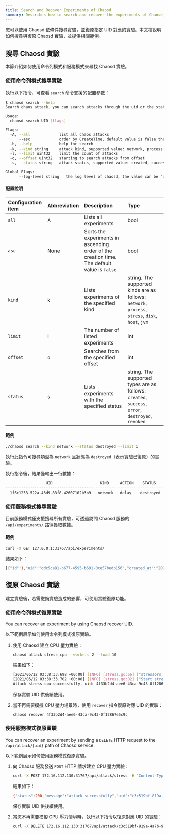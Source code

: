 ```yaml
---
title: Search and Recover Experiments of Chaosd
summary: Describes how to search and recover the experiments of Chaosd, and provide related examples.
---
```


您可以使用 Chaosd 依條件搜尋實驗，並復原指定 UID 對應的實驗。本文檔說明如何搜尋與復原 Chaosd 實驗，並提供相關範例。

## 搜尋 Chaosd 實驗

本節介紹如何使用命令列模式和服務模式來尋找 Chaosd 實驗。

### 使用命令列模式搜尋實驗

執行以下指令，可查看 `search` 命令支援的配置參數：

```bash
$ chaosd search --help
Search chaos attack, you can search attacks through the uid or the state of the attack

Usage:
  chaosd search UID [flags]

Flags:
  -A, --all             list all chaos attacks
      --asc             order by CreateTime, default value is false that means order by CreateTime desc
  -h, --help            help for search
  -k, --kind string     attack kind, supported value: network, process, stress, disk, host, jvm
  -l, --limit uint32    limit the count of attacks
  -o, --offset uint32   starting to search attacks from offset
  -s, --status string   attack status, supported value: created, success, error, destroyed, revoked

Global Flags:
      --log-level string   the log level of chaosd, the value can be 'debug', 'info', 'warn' and 'error'
```

#### 配置說明

| Configuration item | Abbreviation | Description | Type |
| :-- | :-- | :-- | :-- |
| `all` | A | Lists all experiments | bool |
| `asc` | None | Sorts the experiments in ascending order of the creation time. The default value is `false`. | bool |
| `kind` | k | Lists experiments of the specified kind | string. The supported kinds are as follows: `network`, `process`, `stress`, `disk`, `host`, `jvm` |
| `limit` | l | The number of listed experiments | int |
| `offset` | o | Searches from the specified offset | int |
| `status` | s | Lists experiments with the specified status | string. The supported types are as follows: `created`, `success`, `error`, `destroyed`, `revoked` |

#### 範例

```bash
./chaosd search --kind network --status destroyed --limit 1
```

執行此指令可搜尋類型為 `network` 且狀態為 `destroyed`（表示實驗已復原）的實驗。

執行指令後，結果僅輸出一行數據：

```bash
                  UID                     KIND     ACTION    STATUS            CREATE TIME                                                                                                                  CONFIGURATION
--------------------------------------- --------- -------- ----------- --------------------------- ---------------------------------------------------------------------------------------------------------------------------------------------------------------------------------------------------------------------------------
  1f6c1253-522a-43d9-83f8-42607102b3b9   network   delay    destroyed   2021-11-02T15:14:07+08:00   {"schedule":"","duration":"","action":"delay","kind":"network","uid":"1f6c1253-522a-43d9-83f8-42607102b3b9","latency":"2s","jitter":"0ms","correlation":"0","device":"eth0","ip-address":"220.181.38.251","ip-protocol":"all"}
```

### 使用服務模式搜尋實驗

目前服務模式僅支援搜尋所有實驗，可透過訪問 Chaosd 服務的 `/api/experiments/` 路徑獲取數據。

#### 範例

```bash
curl -X GET 127.0.0.1:31767/api/experiments/
```

結果如下：

```bash
[{"id":1,"uid":"ddc5ca81-b677-4595-b691-0ce57bedb156","created_at":"2021-10-18T16:01:18.563542491+08:00","updated_at":"2021-10-18T16:07:27.87111393+08:00","status":"success","kind":"stress","action":"mem","recover_command":"{\"schedule\":\"\",\"duration\":\"\",\"action\":\"mem\",\"kind\":\"stress\",\"uid\":\"ddc5ca81-b677-4595-b691-0ce57bedb156\",\"Load\":0,\"Workers\":0,\"Size\":\"100MB\",\"Options\":null,\"StressngPid\":0}","launch_mode":"svr"}]
```

## 復原 Chaosd 實驗

建立實驗後，若需撤銷實驗造成的影響，可使用實驗復原功能。

### 使用命令列模式復原實驗

You can recover an experiment by using Chaosd recover UID.

以下範例展示如何使用命令列模式復原實驗。

1. 使用 Chaosd 建立 CPU 壓力實驗：

   ```bash
   chaosd attack stress cpu --workers 2 --load 10
   ```

   結果如下：

   ```bash
   [2021/05/12 03:38:33.698 +00:00] [INFO] [stress.go:66] ["stressors normalize"] [arguments=" --cpu 2 --cpu-load 10"]
   [2021/05/12 03:38:33.702 +00:00] [INFO] [stress.go:82] ["Start stress-ng process successfully"] [command="/usr/bin/stress-ng --cpu 2 --cpu-load 10"] [Pid=27483]
   Attack stress cpu successfully, uid: 4f33b2d4-aee6-43ca-9c43-0f12867e5c9c
   ```

   保存實驗 UID 供後續使用。

2. 當不再需要模擬 CPU 壓力場景時，使用 `recover` 指令復原對應 UID 的實驗：

   ```bash
   chaosd recover 4f33b2d4-aee6-43ca-9c43-0f12867e5c9c
   ```

### 使用服務模式復原實驗

You can recover an experiment by sending a `DELETE` HTTP request to the `/api/attack/{uid}` path of Chaosd service.

以下範例展示如何使用服務模式復原實驗。

1. 向 Chaosd 服務發送 `POST` HTTP 請求建立 CPU 壓力實驗：

   ```bash
   curl -X POST 172.16.112.130:31767/api/attack/stress -H "Content-Type:application/json" -d '{"load":10, "action":"cpu","workers":1}'
   ```

   結果如下：

   ```bash
   {"status":200,"message":"attack successfully","uid":"c3c519bf-819a-4a7b-97fb-e3d0814481fa"}
   ```

   保存實驗 UID 供後續使用。

2. 當您不再需要模擬 CPU 壓力情境時，執行以下指令以復原對應 UID 的實驗：

   ```bash
   curl -X DELETE 172.16.112.130:31767/api/attack/c3c519bf-819a-4a7b-97fb-e3d0814481fa
   ```